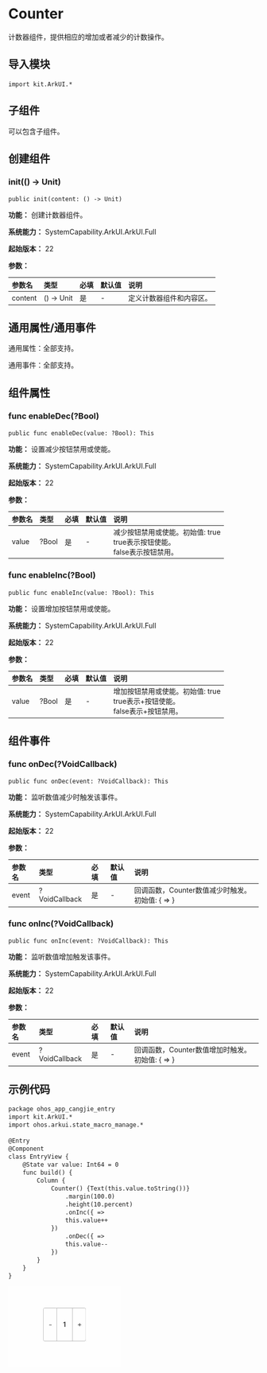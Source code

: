 # Counter

计数器组件，提供相应的增加或者减少的计数操作。

## 导入模块

```cangjie
import kit.ArkUI.*
```

## 子组件

可以包含子组件。

## 创建组件

### init(() -> Unit)

```cangjie
public init(content: () -> Unit)
```

**功能：** 创建计数器组件。

**系统能力：** SystemCapability.ArkUI.ArkUI.Full

**起始版本：** 22

**参数：**

|参数名|类型|必填|默认值|说明|
|:---|:---|:---|:---|:---|
|content|() -> Unit|是|-|定义计数器组件和内容区。|

## 通用属性/通用事件

通用属性：全部支持。

通用事件：全部支持。

## 组件属性

### func enableDec(?Bool)

```cangjie
public func enableDec(value: ?Bool): This
```

**功能：** 设置减少按钮禁用或使能。

**系统能力：** SystemCapability.ArkUI.ArkUI.Full

**起始版本：** 22

**参数：**

|参数名|类型|必填|默认值|说明|
|:---|:---|:---|:---|:---|
|value|?Bool|是|-|减少按钮禁用或使能。初始值: true<br>true表示按钮使能。<br>false表示按钮禁用。|

### func enableInc(?Bool)

```cangjie
public func enableInc(value: ?Bool): This
```

**功能：** 设置增加按钮禁用或使能。

**系统能力：** SystemCapability.ArkUI.ArkUI.Full

**起始版本：** 22

**参数：**

|参数名|类型|必填|默认值|说明|
|:---|:---|:---|:---|:---|
|value|?Bool|是|-|增加按钮禁用或使能。初始值: true<br>true表示+按钮使能。<br>false表示+按钮禁用。|

## 组件事件

### func onDec(?VoidCallback)

```cangjie
public func onDec(event: ?VoidCallback): This
```

**功能：** 监听数值减少时触发该事件。

**系统能力：** SystemCapability.ArkUI.ArkUI.Full

**起始版本：** 22

**参数：**

|参数名|类型|必填|默认值|说明|
|:---|:---|:---|:---|:---|
|event|?VoidCallback|是|-|回调函数，Counter数值减少时触发。初始值: { => }|

### func onInc(?VoidCallback)

```cangjie
public func onInc(event: ?VoidCallback): This
```

**功能：** 监听数值增加触发该事件。

**系统能力：** SystemCapability.ArkUI.ArkUI.Full

**起始版本：** 22

**参数：**

|参数名|类型|必填|默认值|说明|
|:---|:---|:---|:---|:---|
|event|?VoidCallback|是|-|回调函数，Counter数值增加时触发。初始值: { => }|

## 示例代码

<!-- run -->

```cangjie
package ohos_app_cangjie_entry
import kit.ArkUI.*
import ohos.arkui.state_macro_manage.*

@Entry
@Component
class EntryView {
    @State var value: Int64 = 0
    func build() {
        Column {
            Counter() {Text(this.value.toString())}
                .margin(100.0)
                .height(10.percent)
                .onInc({ =>
                this.value++
            })
                .onDec({ =>
                this.value--
            })
        }
    }
}
```

![counter](figures/counter.gif)